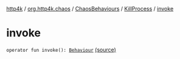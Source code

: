 [http4k](../../../index.md) / [org.http4k.chaos](../../index.md) / [ChaosBehaviours](../index.md) / [KillProcess](index.md) / [invoke](./invoke.md)

# invoke

`operator fun invoke(): `[`Behaviour`](../../-behaviour.md) [(source)](https://github.com/http4k/http4k/blob/master/http4k-testing-chaos/src/main/kotlin/org/http4k/chaos/ChaosBehaviours.kt#L136)
